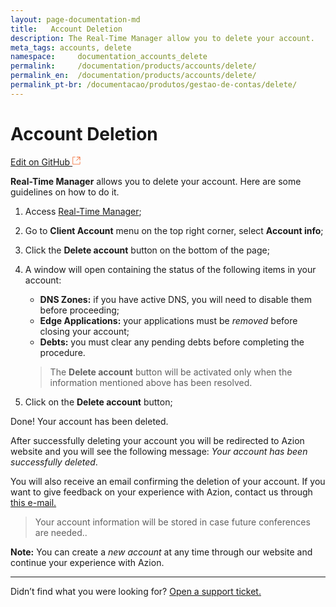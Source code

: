 ```yaml
---
layout: page-documentation-md
title:   Account Deletion
description: The Real-Time Manager allow you to delete your account.
meta_tags: accounts, delete
namespace:     documentation_accounts_delete
permalink:     /documentation/products/accounts/delete/ 
permalink_en:  /documentation/products/accounts/delete/
permalink_pt-br: /documentacao/produtos/gestao-de-contas/delete/
---
```


# Account Deletion

[Edit on GitHub <svg width="14" height="14" xmlns="http://www.w3.org/2000/svg"><g fill="none" stroke="#F3652B"><path d="M4.81.71H.672v11.43H12.1V8.001" stroke-width=".8"/><path d="M6.87.786h5.155V5.94M6.31 6.5L12.026.786"/></g></svg>](https://github.com/aziontech/docs_en/blob/master/accounts/delete-account/2021-05-03-index.md)

**Real-Time Manager** allows you to delete your account. Here are some guidelines on how to do it.

1. Access [Real-Time Manager](https://manager.azion.com/);

2. Go to **Client Account** menu on the top right corner, select  **Account info**;

3. Click the **Delete account** button on the bottom of the page;

4. A window will open containing the status of the following items in your account:

   - **DNS Zones:** if you have active DNS, you will need to disable them before proceeding;
   - **Edge Applications:** your applications must be *removed* before closing your account;
   - **Debts:** you must clear any pending debts before completing the procedure.

   > The **Delete account** button will be activated only when the information mentioned above has been resolved.

5. Click on the **Delete account** button; 

Done! Your account has been deleted.

After successfully deleting your account you will be redirected to Azion website and you will see the following message: *Your account has been successfully deleted*. 

You will also receive an email confirming the deletion of your account. If you want to give feedback on your experience with Azion, contact us through [this e-mail.](feedback@azion.com)

> Your account information will be stored in case future conferences are needed.. 

**Note:** You can create a *new account* at any time through our website and continue your experience with Azion.

------

Didn’t find what you were looking for? [Open a support ticket.](https://tickets.azion.com/)

